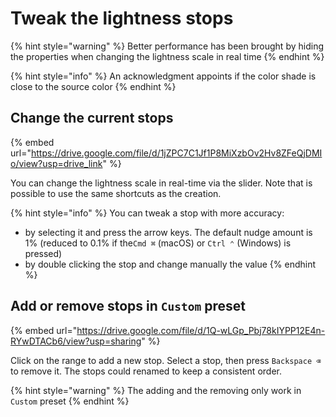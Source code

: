 # Tweak the lightness stops

{% hint style="warning" %}
Better performance has been brought by hiding the properties when changing the lightness scale in real time
{% endhint %}

{% hint style="info" %}
An acknowledgment appoints if the color shade is close to the source color
{% endhint %}

## Change the current stops

{% embed url="https://drive.google.com/file/d/1jZPC7C1Jf1P8MiXzbOv2Hv8ZFeQjDMIo/view?usp=drive_link" %}

You can change the lightness scale in real-time via the slider. Note that is possible to use the same shortcuts as the creation.

{% hint style="info" %}
You can tweak a stop with more accuracy:

* by selecting it and press the arrow keys. The default nudge amount is 1% (reduced to 0.1% if the`Cmd ⌘` (macOS) or `Ctrl ⌃` (Windows) is pressed)
* by double clicking the stop and change manually the value
{% endhint %}

## Add or remove stops in `Custom` preset

{% embed url="https://drive.google.com/file/d/1Q-wLGp_Pbj78kIYPP12E4n-RYwDTACb6/view?usp=sharing" %}

Click on the range to add a new stop. Select a stop, then press `Backspace ⌫` to remove it. The stops could renamed to keep a consistent order.

{% hint style="warning" %}
The adding and the removing only work in `Custom` preset
{% endhint %}
